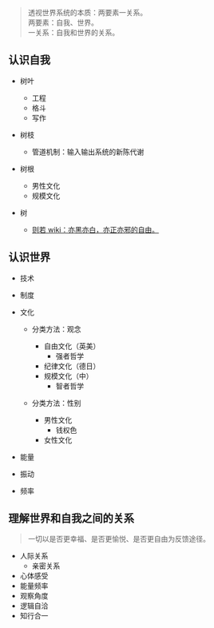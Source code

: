 > 透视世界系统的本质：两要素一关系。<br>
> 两要素：自我、世界。<br>
> 一关系：自我和世界的关系。

## 认识自我
- 树叶
  - 工程
  - 格斗
  - 写作
- 树枝
  - 管道机制：输入输出系统的新陈代谢
- 树根
  - 男性文化
  - 规模文化

- 树
  - [则若 wiki：亦黑亦白，亦正亦邪的自由。](https://www.notion.so/wiki-d7c882b95a0041f398d689d85612c6bb)

## 认识世界

- 技术

- 制度

- 文化
  - 分类方法：观念
    - 自由文化（英美）
      - 强者哲学
    - 纪律文化（德日）
    - 规模文化（中）
      - 智者哲学

  - 分类方法：性别
    - 男性文化
      - 钱权色
    - 女性文化

- 能量
- 振动
- 频率

## 理解世界和自我之间的关系
> 一切以是否更幸福、是否更愉悦、是否更自由为反馈途径。

- 人际关系
  - 亲密关系
- 心体感受
- 能量频率
- 观察角度
- 逻辑自洽
- 知行合一